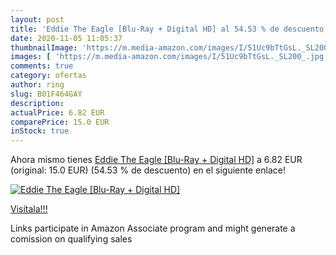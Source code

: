 ```yaml
---
layout: post
title: 'Eddie The Eagle [Blu-Ray + Digital HD] al 54.53 % de descuento'
date: 2020-11-05 11:05:37
thumbnailImage: 'https://m.media-amazon.com/images/I/51Uc9bTtGsL._SL200_.jpg'
images: [ 'https://m.media-amazon.com/images/I/51Uc9bTtGsL._SL200_.jpg' ]
comments: true
category: ofertas
author: ring
slug: B01F464GAY
description:
actualPrice: 6.82 EUR
comparePrice: 15.0 EUR
inStock: true
---
```


Ahora mismo tienes [Eddie The Eagle [Blu-Ray + Digital HD]](https://www.amazon.fr/dp/B01F464GAY/?tag=tolees0d-21) a 6.82 EUR (original: 15.0 EUR) (54.53 %  de descuento) en el siguiente enlace!

[![Eddie The Eagle [Blu-Ray + Digital HD]](https://m.media-amazon.com/images/I/51Uc9bTtGsL._SL200_.jpg)](https://www.amazon.fr/dp/B01F464GAY/?tag=tolees0d-21)

[Visítala!!!](https://www.amazon.fr/dp/B01F464GAY/?tag=tolees0d-21)

Links participate in Amazon Associate program and might generate a comission on qualifying sales
